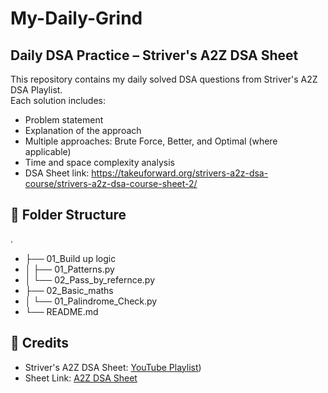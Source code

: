 # My-Daily-Grind

## Daily DSA Practice – Striver's A2Z DSA Sheet

This repository contains my daily solved DSA questions from Striver's A2Z DSA Playlist.  
Each solution includes:
- Problem statement 
- Explanation of the approach
- Multiple approaches: Brute Force, Better, and Optimal (where applicable)
- Time and space complexity analysis
- DSA Sheet link: https://takeuforward.org/strivers-a2z-dsa-course/strivers-a2z-dsa-course-sheet-2/


## 📁 Folder Structure

.
- ├── 01_Build up logic
- │   ├── 01_Patterns.py
- │   └── 02_Pass_by_refernce.py
- ├── 02_Basic_maths
- │   └── 01_Palindrome_Check.py
- └── README.md

## 🙌 Credits
- Striver's A2Z DSA Sheet: [YouTube Playlist]([[https://www.youtube.com/playlist?list=PLgUwDviBIf0oF6QL8m22w1hIDC1vJ_BHz))
- Sheet Link: [A2Z DSA Sheet]([https://takeuforward.org/strivers-a2z-dsa-course/strivers-a2z-dsa-course-sheet-2/])
